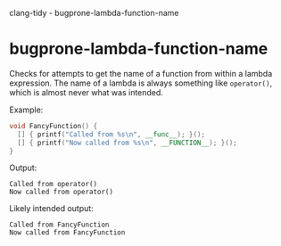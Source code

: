 clang-tidy - bugprone-lambda-function-name

</div>

# bugprone-lambda-function-name

Checks for attempts to get the name of a function from within a lambda
expression. The name of a lambda is always something like `operator()`,
which is almost never what was intended.

Example:

``` c++
void FancyFunction() {
  [] { printf("Called from %s\n", __func__); }();
  [] { printf("Now called from %s\n", __FUNCTION__); }();
}
```

Output:

    Called from operator()
    Now called from operator()

Likely intended output:

    Called from FancyFunction
    Now called from FancyFunction
